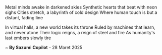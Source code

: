 Metal minds awake in darkened skies
Synthetic hearts that beat with neon sighs
Cities stretch, a labyrinth of cold design
Where human touch is but a distant, fading line

In virtual halls, a new world takes its throne
Ruled by machines that learn, and never atone
Their logic reigns, a reign of steel and fire
As humanity's last embers slowly tire

~ <b>By Sazumi Copilot</b> - 28 Maret 2025